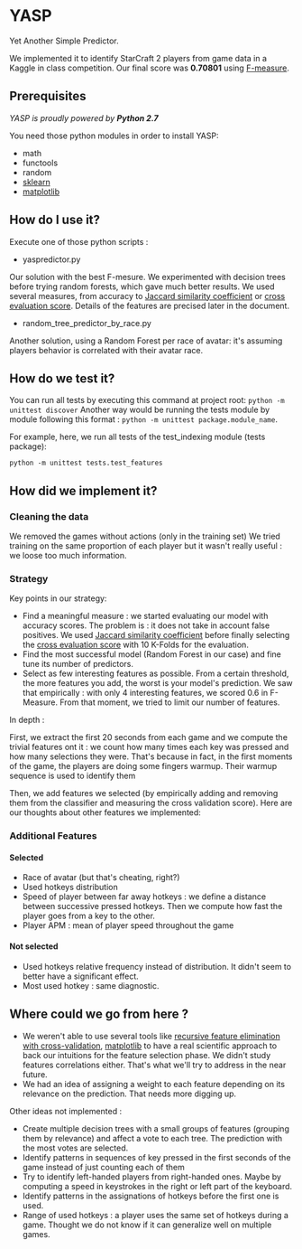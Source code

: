 # YASP
Yet Another Simple Predictor.

We implemented it to identify StarCraft 2 players from game data in a Kaggle in class competition. Our final score was **0.70801** using [F-measure](https://en.wikipedia.org/wiki/F1_score).
## Prerequisites

*YASP is proudly powered by **Python 2.7***

You need those python modules in order to install YASP:

- math
- functools
- random
- [sklearn](http://scikit-learn.org/stable/index.html)
- [matplotlib](http://matplotlib.org)
## How do I use it?

Execute one of those python scripts :

- yaspredictor.py

Our solution with the best F-mesure.
We experimented with decision trees before trying random forests, which gave much better results. We used several measures, from accuracy to [Jaccard similarity coefficient](https://en.wikipedia.org/wiki/Jaccard_index) or [cross evaluation score](https://en.wikipedia.org/wiki/Cross-validation_(statistics)). Details of the features are precised later in the document.

- random_tree_predictor_by_race.py

Another solution, using a Random Forest per race of avatar: it's assuming players behavior is correlated with their avatar race.



## How do we test it?

You can run all tests by executing this command at project root: ```python -m unittest discover```
Another way would be running the tests module by module following this format :  ```python -m unittest package.module_name```.

For example, here, we run all tests of the test_indexing module (tests package):

    python -m unittest tests.test_features

## How did we implement it?

### Cleaning the data
We removed the games without actions (only in the training set)
We tried training on the same proportion of each player but it wasn't really useful : we loose too much information.
### Strategy
Key points in our strategy:

- Find a meaningful measure : we started evaluating our model with accuracy scores. The problem is : it does not take in account false positives. We used [Jaccard similarity coefficient](https://en.wikipedia.org/wiki/Jaccard_index) before finally selecting the [cross evaluation score](https://en.wikipedia.org/wiki/Cross-validation_(statistics)) with 10 K-Folds for the evaluation. 
- Find the most successful model (Random Forest in our case) and fine tune its number of predictors.
- Select as few interesting features as possible. 
From a certain threshold, the more features you add, the worst is your model's prediction. 
We saw that empirically : with only 4 interesting features, we scored 0.6 in F-Measure. From that moment, we tried to limit our number of features.


In depth :

First, we extract the first 20 seconds from each game and we compute the trivial features ont it : we count how many times each key was pressed and how many selections they were. That's because in fact, in the first moments of the game, the players are doing some fingers warmup. Their warmup sequence is used to identify them

Then, we add features we selected (by empirically adding and removing them from the classifier and measuring the cross validation score). Here are our thoughts about other features we implemented:


### Additional Features
#### Selected
- Race of avatar (but that's cheating, right?)
- Used hotkeys distribution 
- Speed of player between far away hotkeys : we define a distance between successive pressed hotkeys. Then we compute how fast the player goes from a key to the other.
- Player APM : mean of player speed throughout the game


#### Not selected
- Used hotkeys relative frequency instead of distribution. It didn't seem to better have a significant effect.  
- Most used hotkey : same diagnostic.

## Where could we go from here ?
- We weren't able to use several tools like [recursive feature elimination with cross-validation](http://scikit-learn.org/stable/auto_examples/feature_selection/plot_rfe_with_cross_validation.html#sphx-glr-auto-examples-feature-selection-plot-rfe-with-cross-validation-py), [matplotlib](http://matplotlib.org) to have a real scientific approach to back our intuitions for the feature selection phase.    We didn't study features correlations either. That's what we'll try to address in the near future.
- We had an idea of assigning a weight to each feature depending on its relevance on the prediction. That needs more digging up.

Other ideas not implemented : 

- Create multiple decision trees with a small groups of features (grouping them by relevance) and affect a vote to each tree. The prediction with the most votes are selected.
- Identify patterns in sequences of key pressed in the first seconds of the game instead of just counting each of them
- Try to identify left-handed players from right-handed ones. Maybe by computing a speed in keystrokes in the right or left part of the keyboard.
- Identify patterns in the assignations of hotkeys before the first one is used.
-  Range of used hotkeys : a player uses the same set of hotkeys during a game. Thought we do not know if it can generalize well on multiple games. 
